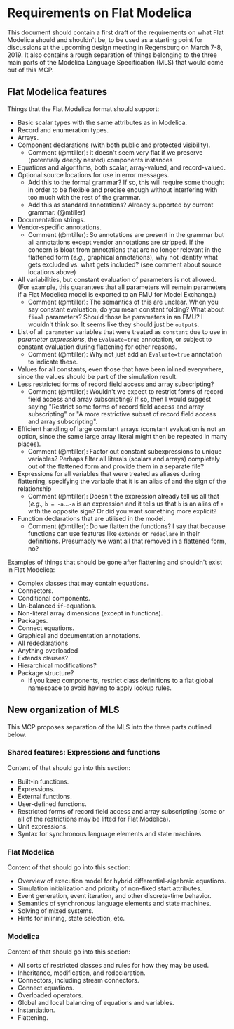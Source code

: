 # Requirements on Flat Modelica
This document should contain a first draft of the requirements on what Flat Modelica should and shouldn't be, to be used as a starting point for discussions at the upcoming design meeting in Regensburg on March 7-8, 2019.  It also contains a rough separation of things belonging to the three main parts of the Modelica Language Specification (MLS) that would come out of this MCP.

## Flat Modelica features

Things that the Flat Modelica format should support:
- Basic scalar types with the same attributes as in Modelica.
- Record and enumeration types.
- Arrays.
- Component declarations (with both public and protected visibility).
  - Comment (@mtiller): It doesn't seem very flat if we preserve (potentially deeply nested) components instances
- Equations and algorithms, both scalar, array-valued, and record-valued.
- Optional source locations for use in error messages.
   - Add this to the formal grammar?  If so, this will require some thought in order to be flexible and precise enough without interfering with too much with the rest of the grammar.
   - Add this as standard annotations?  Already supported by current grammar. (@mtiller)
- Documentation strings.
- Vendor-specific annotations.
  - Comment (@mtiller): So annotations are present in the grammar but all annotations except vendor annotations are stripped.  If the concern is bloat from annotations that are no longer relevant in the flattened form (*e.g.,* graphical annotations), why not identify what gets excluded vs. what gets included? (see comment about source locations above)
- All variabilities, but constant evaluation of parameters is not allowed.  (For example, this guarantees that all parameters will remain parameters if a Flat Modelica model is exported to an FMU for Model Exchange.)
  - Comment (@mtiller): The semantics of this are unclear.  When you say constant evaluation, do you mean constant folding?  What about `final` parameters?  Should those be parameters in an FMU? I wouldn't think so.  It seems like they should just be `output`s. 
- List of all `parameter` variables that were treated as `constant` due to use in _parameter expressions_, the `Evaluate=true` annotation, or subject to constant evaluation during flattening for other reasons.
  - Comment (@mtiller): Why not just add an `Evaluate=true` annotation to indicate these.
- Values for all constants, even those that have been inlined everywhere, since the values should be part of the simulation result.
- Less restricted forms of record field access and array subscripting?
  - Comment (@mtiller): Wouldn't we expect to restrict forms of record field access and array subscripting?  If so, then I would suggest saying "Restrict some forms of record field access and array subscripting" or "A more restrictive subset of record field access and array subscripting".
- Efficient handling of large constant arrays (constant evaluation is not an option, since the same large array literal might then be repeated in many places).
  - Comment (@mtiller): Factor out constant subexpressions to unique variables?  Perhaps filter all literals (scalars and arrays) completely out of the flattened form and provide them in a separate file?
- Expressions for all variables that were treated as aliases during flattening, specifying the variable that it is an alias of and the sign of the relationship
  - Comment (@mtiller): Doesn't the expression already tell us all that (*e.g.,* `b = -a`...`-a` is an expression and it tells us that `b` is an alias of `a` with the opposite sign?  Or did you want something more explicit?
- Function declarations that are utilised in the model.
  - Comment (@mtiller): Do we flatten the functions?  I say that because functions can use features like `extends` or `redeclare` in their definitions.  Presumably we want all that removed in a flattened form, no?

Examples of things that should be gone after flattening and shouldn't exist in Flat Modelica:
- Complex classes that may contain equations.
- Connectors.
- Conditional components.
- Un-balanced `if`-equations.
- Non-literal array dimensions (except in functions).
- Packages.
- Connect equations.
- Graphical and documentation annotations.
- All redeclarations
- Anything overloaded
- Extends clauses?
- Hierarchical modifications?
- Package structure?
  - If you keep components, restrict class definitions to a flat global namespace to avoid having to apply lookup rules.

## New organization of MLS
This MCP proposes separation of the MLS into the three parts outlined below.

### Shared features: Expressions and functions
Content of that should go into this section:
- Built-in functions.
- Expressions.
- External functions.
- User-defined functions.
- Restricted forms of record field access and array subscripting (some or all of the restrictions may be lifted for Flat Modelica).
- Unit expressions.
- Syntax for synchronous language elements and state machines.

### Flat Modelica
Content of that should go into this section:
- Overview of execution model for hybrid differential-algebraic equations.
- Simulation initialization and priority of non-fixed start attributes.
- Event generation, event iteration, and other discrete-time behavior.
- Semantics of synchronous language elements and state machines.
- Solving of mixed systems.
- Hints for inlining, state selection, etc.

### Modelica
Content of that should go into this section:
- All sorts of restricted classes and rules for how they may be used.
- Inheritance, modification, and redeclaration.
- Connectors, including stream connectors.
- Connect equations.
- Overloaded operators.
- Global and local balancing of equations and variables.
- Instantiation.
- Flattening.
